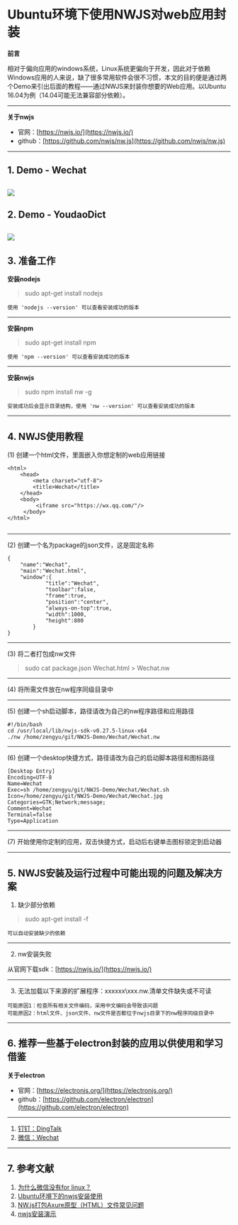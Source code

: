 # Ubuntu环境下使用NWJS对web应用封装

**前言**

相对于偏向应用的windows系统，Linux系统更偏向于开发，因此对于依赖Windows应用的人来说，缺了很多常用软件会很不习惯，本文的目的便是通过两个Demo来引出后面的教程——通过NWJS来封装你想要的Web应用。以Ubuntu 16.04为例（14.04可能无法兼容部分依赖）。

----
**关于nwjs**

- 官网：[https://nwjs.io/](https://nwjs.io/)
- github：[https://github.com/nwjs/nw.js](https://github.com/nwjs/nw.js)
----
## 1. Demo - Wechat
![](https://github.com/frogfans/NWJS-Demo/blob/master/image/wechat.png)
----
## 2. Demo - YoudaoDict
![](https://github.com/frogfans/NWJS-Demo/blob/master/image/youdaodict.png)
----
## 3. 准备工作
**安装nodejs**
> sudo apt-get install nodejs

	使用 'nodejs --version' 可以查看安装成功的版本

** **
**安装npm**
> sudo apt-get install npm

	使用 'npm --version' 可以查看安装成功的版本

** **
**安装nwjs**
> sudo npm install nw -g

	安装成功后会显示目录结构，使用 'nw --version' 可以查看安装成功的版本
	
----
## 4. NWJS使用教程
(1) 创建一个html文件，里面嵌入你想定制的web应用链接
````
<html>
 	<head>
  		<meta charset="utf-8">
  		<title>Wechat</title>
 	</head>
 	<body>
 		 <iframe src="https://wx.qq.com/"/>
	 </body>
</html>
	
````
** **
(2) 创建一个名为package的json文件，这是固定名称
````
{
	"name":"Wechat",
	"main":"Wechat.html",
	"window":{
			"title":"Wechat",
			"toolbar":false,
			"frame":true,
			"position":"center",
			"always-on-top":true,
			"width":1000,
			"height":800
		}
}
````
** **
(3) 将二者打包成nw文件
> sudo cat package.json Wechat.html > Wechat.nw
** **
(4) 将所需文件放在nw程序同级目录中
** **
(5) 创建一个sh启动脚本，路径请改为自己的nw程序路径和应用路径
````
#!/bin/bash
cd /usr/local/lib/nwjs-sdk-v0.27.5-linux-x64
./nw /home/zengyu/git/NWJS-Demo/Wechat/Wechat.nw
````
** **
(6) 创建一个desktop快捷方式，路径请改为自己的启动脚本路径和图标路径
````
[Desktop Entry]
Encoding=UTF-8
Name=Wechat
Exec=sh /home/zengyu/git/NWJS-Demo/Wechat/Wechat.sh
Icon=/home/zengyu/git/NWJS-Demo/Wechat/Wechat.jpg
Categories=GTK;Network;message;
Comment=Wechat
Terminal=false
Type=Application
````
** **
(7) 开始使用你定制的应用，双击快捷方式，启动后右键单击图标锁定到启动器

----
## 5. NWJS安装及运行过程中可能出现的问题及解决方案
1. 缺少部分依赖
>  sudo apt-get install -f
	
	可以自动安装缺少的依赖

** **
2. nw安装失败

从官网下载sdk：[https://nwjs.io/](https://nwjs.io/)

 ** **
3. 无法加载以下来源的扩展程序：xxxxxx\xxx.nw.清单文件缺失或不可读
````
可能原因1：检查所有相关文件编码，采用中文编码会导致该问题
可能原因2：html文件、json文件、nw文件是否都位于nwjs目录下的nw程序同级目录中
````
----
## 6. 推荐一些基于electron封装的应用以供使用和学习借鉴
**关于electron**

- 官网：[https://electronjs.org/](https://electronjs.org/)
- github：[https://github.com/electron/electron](https://github.com/electron/electron)
** **
1. [钉钉：DingTalk](https://github.com/nashaofu/dingtalk)
2. [微信：Wechat](https://github.com/geeeeeeeeek/electronic-wechat)
----
## 7. 参考文献
1. [为什么微信没有for linux？](https://www.zhihu.com/question/39977685)
2. [Ubuntu环境下的nwjs安装使用 ](http://blog.csdn.net/running_meng/article/details/78180930)
3. [NW.js打包Axure原型（HTML）文件常见问题](http://www.raedme.cn/tutorial/333.html)
4. [nwjs安装演示](https://www.npmjs.com/package/nwjs)
